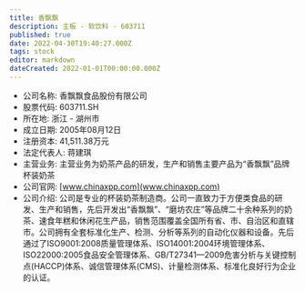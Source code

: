 ```yaml
---
title: 香飘飘
description: 主板 - 软饮料 - 603711
published: true
date: 2022-04-30T19:40:27.000Z
tags: stock
editor: markdown
dateCreated: 2022-01-01T00:00:00.000Z
---
```


- 公司名称: 香飘飘食品股份有限公司
- 股票代码: 603711.SH
- 所在地: 浙江 - 湖州市
- 成立日期: 2005年08月12日
- 注册资本: 41,511.38万元
- 法定代表人: 蒋建琪
- 主营业务: 主营业务为奶茶产品的研发，生产和销售主要产品为“香飘飘”品牌杯装奶茶
- 公司官网: [www.chinaxpp.com](www.chinaxpp.com)
- 公司介绍: 公司是专业的杯装奶茶制造商。公司一直致力于方便类食品的研发、生产和销售，先后开发出“香飘飘”、“磨坊农庄”等品牌二十余种系列的奶茶、速食年糕和休闲花生产品，销售范围覆盖全国所有省、市、自治区和直辖市。公司拥有全套标准化生产、检测、分析等系列的自动化仪器和设备。先后通过了ISO9001:2008质量管理体系、ISO14001:2004环境管理体系、ISO22000:2005食品安全管理体系、GB/T27341—2009危害分析与关键控制点(HACCP)体系、诚信管理体系(CMS)、计量检测体系、标准化良好行为企业的认证。


